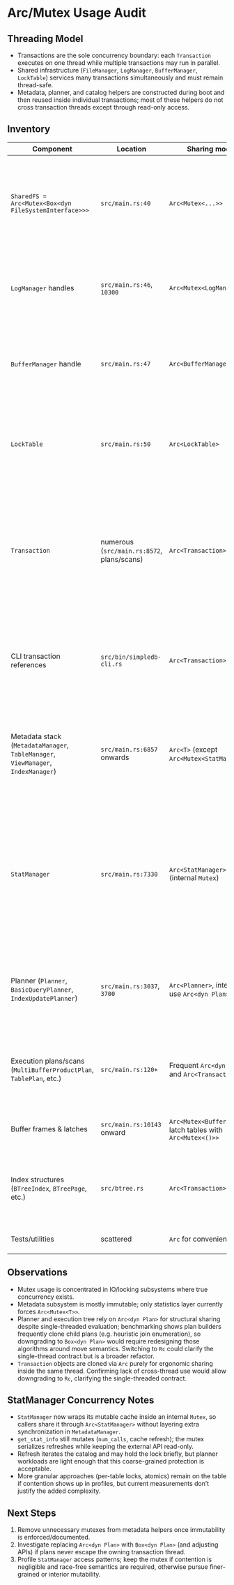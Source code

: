 # Arc/Mutex Usage Audit

## Threading Model
- Transactions are the sole concurrency boundary: each `Transaction` executes on one thread while multiple transactions may run in parallel.
- Shared infrastructure (`FileManager`, `LogManager`, `BufferManager`, `LockTable`) services many transactions simultaneously and must remain thread-safe.
- Metadata, planner, and catalog helpers are constructed during boot and then reused inside individual transactions; most of these helpers do not cross transaction threads except through read-only access.

## Inventory

| Component | Location | Sharing model | Mutability | Notes | Action |
|-----------|----------|---------------|------------|-------|--------|
| `SharedFS = Arc<Mutex<Box<dyn FileSystemInterface>>>` | `src/main.rs:40` | `Arc<Mutex<...>>` | Mutates OS file handles and block cache | All transactions funnel file IO through this trait object. Mutex protects underlying `FileManager` which is not thread-safe. | **Keep** |
| `LogManager` handles | `src/main.rs:46`, `10300` | `Arc<Mutex<LogManager>>` | Appends WAL records, flushes | Multiple transactions append/log concurrently; the internal data structures are not lock-free. | **Keep** |
| `BufferManager` handle | `src/main.rs:47` | `Arc<BufferManager>` | Internal state guarded by mutexes and atomics | Shared across threads; `BufferManager` owns its own locking. Exterior does not need an extra mutex. | **Keep** |
| `LockTable` | `src/main.rs:50` | `Arc<LockTable>` | Interior mutex per lock map | Coordinates 2PL across transactions. Outer `Arc` enables sharing; locking handled internally. | **Keep** |
| `Transaction` | numerous (`src/main.rs:8572`, plans/scans) | `Arc<Transaction>` | Logical txn state mutates | Shared within a single thread across plan/scans to satisfy ownership requirements. No cross-thread use observed. Candidate for `Rc` once non-`Send` consumers confirmed. | Investigate (low priority) |
| CLI transaction references | `src/bin/simpledb-cli.rs` | `Arc<Transaction>` | Mutable txn state | CLI uses one transaction per session; single-threaded. Could become `Rc` if `Transaction` stays single-thread. | Follow `Transaction` decision |
| Metadata stack (`MetadataManager`, `TableManager`, `ViewManager`, `IndexManager`) | `src/main.rs:6857` onwards | `Arc<T>` (except `Arc<Mutex<StatManager>>`) | Construction-time writes; steady-state reads | These managers become read-only after boot (except statistics). Mutex wrapping stats is under review. | Simplify (planned) |
| `StatManager` | `src/main.rs:7330` | `Arc<StatManager>` (internal `Mutex`) | Caches stats, maintains refresh counter | Only mutable component inside metadata. Accessed by query planning during optimization, so interior mutex guards state; outer wrappers no longer lock metadata manager. | **Keep (interior lock)** |
| Planner (`Planner`, `BasicQueryPlanner`, `IndexUpdatePlanner`) | `src/main.rs:3037`, `3700` | `Arc<Planner>`, internals use `Arc<dyn Plan>` | Plans assembled per transaction; mostly read-only structures | Determine if `Arc<dyn Plan>` is required for shared ownership or if `Box<dyn Plan>` suffices within single-threaded execution. | Simplify if safe |
| Execution plans/scans (`MultiBufferProductPlan`, `TablePlan`, etc.) | `src/main.rs:120+` | Frequent `Arc<dyn Plan>` and `Arc<Transaction>` | Plans compose other plans; scans mutate per-iterator state | `Arc` currently compensates for trait-object cloning. Need evaluation before changing. | Evaluate |
| Buffer frames & latches | `src/main.rs:10143` onward | `Arc<Mutex<BufferFrame>>`, latch tables with `Arc<Mutex<()>>` | Mutable buffer state | Shared between transactions; critical for correctness. | **Keep** |
| Index structures (`BTreeIndex`, `BTreePage`, etc.) | `src/btree.rs` | `Arc<Transaction>` | Pages pinned/unpinned via txn | Same ownership story as other operators—single-thread use but shared references. | Follow `Transaction` decision |
| Tests/utilities | scattered | `Arc` for convenience | Usually single-thread | Can often be relaxed, but low impact. | N/A |

## Observations
- Mutex usage is concentrated in IO/locking subsystems where true concurrency exists.
- Metadata subsystem is mostly immutable; only statistics layer currently forces `Arc<Mutex<T>>`.
- Planner and execution tree rely on `Arc<dyn Plan>` for structural sharing despite single-threaded evaluation; benchmarking shows plan builders frequently clone child plans (e.g. heuristic join enumeration), so downgrading to `Box<dyn Plan>` would require redesigning those algorithms around move semantics. Switching to `Rc` could clarify the single-thread contract but is a broader refactor.
- `Transaction` objects are cloned via `Arc` purely for ergonomic sharing inside the same thread. Confirming lack of cross-thread use would allow downgrading to `Rc`, clarifying the single-threaded contract.

## StatManager Concurrency Notes
- `StatManager` now wraps its mutable cache inside an internal `Mutex`, so callers share it through `Arc<StatManager>` without layering extra synchronization in `MetadataManager`.
- `get_stat_info` still mutates (`num_calls`, cache refresh); the mutex serializes refreshes while keeping the external API read-only.
- Refresh iterates the catalog and may hold the lock briefly, but planner workloads are light enough that this coarse-grained protection is acceptable.
- More granular approaches (per-table locks, atomics) remain on the table if contention shows up in profiles, but current measurements don’t justify the added complexity.

## Next Steps
1. Remove unnecessary mutexes from metadata helpers once immutability is enforced/documented.
2. Investigate replacing `Arc<dyn Plan>` with `Box<dyn Plan>` (and adjusting APIs) if plans never escape the owning transaction thread.
3. Profile `StatManager` access patterns; keep the mutex if contention is negligible and race-free semantics are required, otherwise pursue finer-grained or interior mutability.
